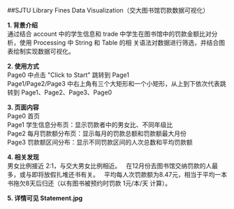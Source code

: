##SJTU Library Fines Data Visualization（交大图书馆罚款数据可视化）
  
**1. 背景介绍**  
通过结合 account 中的学生信息和 trade 中学生在图书馆中的罚款金额比对分析，使用 Processing 中 String 和 Table 的相 关语法对数据进行筛选，并结合图表绘制实现数据可视化。  
    
**2. 使用方式**  
Page0 中点击 "Click to Start" 跳转到 Page1  
Page1/Page2/Page3 中右上角有三个大矩形和一个小矩形，从上到下依次代表跳转到 Page1、Page2、Page3、Page0  
  
**3. 页面内容**  
Page0 首页  
Page1 学生信息分布页：显示罚款者中的男女比、不同年级比  
Page2 每月罚款额分布页：显示每月的罚款总额和罚款额最大月份  
Page3 罚款额区间分布：显示不同罚款区间的人次总数和平均罚款额  
  
**4. 相关发现**  
男女比例接近 2:1，与交大男女比例相近。  
在12月份去图书馆交纳罚款的人最多，或与即将放假扎堆还书有关。  
平均每人次罚款额为8.47元，相当于平均一本书拖欠8天后归还（以有图书被预约时罚款 1元/本/天 计算）。  
  
**5. 详情可见 Statement.jpg**
